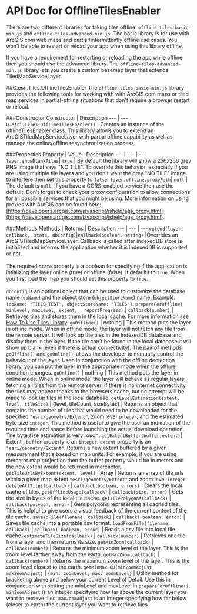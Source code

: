 API Doc for OfflineTilesEnabler
===============================

There are two different libraries for taking tiles offline: `offline-tiles-basic-min.js` and `offline-tiles-advanced-min.js`. The basic library is for use with ArcGIS.com web maps and partial/intermittently offline use cases. You won't be able to restart or reload your app when using this library offline.

If you have a requirement for restarting or reloading the app while offline then you should use the advanced library. The `offline-tiles-advanced-min.js` library lets you create a custom basemap layer that extends TiledMapServiceLayer. 

##O.esri.Tiles.OfflineTilesEnabler
The `offline-tiles-basic-min.js` library provides the following tools for working with with ArcGIS.com maps or tiled map services in partial-offline situations that don't require a browser restart or reload. 

###Constructor
Constructor | Description
--- | ---
`O.esri.Tiles.OfflineTilesEnabler()` | Creates an instance of the offlineTilesEnabler class. This library allows you to extend an ArcGISTiledMapServiceLayer with partial offline capability as well as manage the online/offline resynchronization process.

###Properties
Property  | Value | Description
--- | --- | ---
`layer.showBlankTiles`| `true` | By default the library will show a 256x256 grey PNG image that says "NO TILE". To override this behavior, especially if you are using multiple tile layers and you don't want the grey "NO TILE" image to interfere then set this property to `false`.
`layer.offline.proxyPath`| `null` | The default is `null`. If you have a CORS-enabled service then use the default. Don't forget to check your proxy configuration to allow connections for all possible services that you might be using. More information on using proxies with ArcGIS can be found here: [https://developers.arcgis.com/javascript/jshelp/ags_proxy.html](https://developers.arcgis.com/javascript/jshelp/ags_proxy.html).

###Methods
Methods | Returns | Description
--- | --- | ---
`extend(layer, callback, ` `state, dbConfig)`|`callback(boolean, string)` |Overrides an ArcGISTiledMapServiceLayer. Callback is called after indexedDB store is initialized and informs the application whether it is indexedDB is supported or not. <br><br>The required `state` property is a boolean for specifying if the application is intializing the layer online (true) or offline (false). It defaults to `true`. When you first load the map you should set this property to `true`. <br><br>`dbConfig` is an optional object that can be used to customize the database name (`dbName`) and the object store (`objectStoreName`) name. Example: `{dbName: "TILES_TEST", objectStoreName: "TILES"}`. 
`prepareForOffline(` `minLevel, maxLevel, extent,  ` `reportProgress)`  | `callback(number)` | Retrieves tiles and stores them in the local cache. For more information see [How To Use Tiles Library](howtousetiles.md).
`goOffline()` | nothing | This method puts the layer in offline mode. When in offline mode, the layer will not fetch any tile from the remote server. It will look up the tiles in the IndexedDB database and display them in the layer. If the tile can't be found in the local database it will show up blank (even if there is actual connectivity). The pair of methods `goOffline()` and `goOnline() `allows the developer to manually control the behaviour of the layer. Used in conjunction with the offline dectection library, you can put the layer in the appropriate mode when the offline condition changes.
`goOnline()` | nothing | This method puts the layer in online mode. When in online mode, the layer will behave as regular layers, fetching all tiles from the remote server. If there is no internet connectivity the tiles may appear thanks to the browsers cache, but no attempt will be made to look up tiles in the local database.
`getLevelEstimation(extent,` `level, tileSize)` | {level, tileCount, sizeBytes} | Returns an object that contains the number of tiles that would need to be downloaded for the specified `"esri/geometry/Extent"`, zoom level `integer`, and the estimated byte size `integer`. This method is useful to give the user an indication of the required time and space before launching the actual download operation. The byte size estimation is very rough.
`getExtentBuffer(buffer,extent)`| Extent | `buffer` property is an `integer`. `extent` property is an `"esri/geometry/Extent"`. Returns a new extent buffered by a given measurement that's based on map units. For example, if you are using mercator map projection then the buffer property would be in meters and the new extent would be returned in mercactor.
`getTileUrlsByExtent(extent, level)` | Array | Returns an array of tile urls within a given map extent `"esri/geometry/Extent"` and zoom level `integer`.
`deleteAllTiles(callback)` | `callback(boolean, errors)` | Clears the local cache of tiles.
`getOfflineUsage(callback)` | `callback(size, error)` | Gets the size in bytes of the local tile cache.
`getTilePolygons(callback)` | `callback(polygon, error)` | Gets polygons representing all cached tiles. This is helpful to give users a visual feedback of the current content of the tile cache.
`saveToFile(filename, callback)` | `callback( boolean, error)` | Saves tile cache into a portable csv format.
`loadFromFile(filename, callback)` | `callback( boolean, error)` | Reads a csv file into local tile cache.
`estimateTileSize(callback)` | `callback(number)` | Retrieves one tile from a layer and then returns its size.
`getMinZoom(callback)` | `callback(number)` | Returns the minimum zoom level of the layer. This is the zoom level farther away from the earth.
`getMaxZoom(callback)` | `callback(number)` | Returns the maximum zoom level of the layer. This is the zoom level closest to the earth.
`getMinMaxLOD(minZoomAdjust,` `maxZoomAdjust)` | `{min: zoomLevel, max: zoomLevel}` | Utility method for bracketing above and below your current Level of Detail. Use this in conjunction with setting the minLevel and maxLevel in `prepareForOffline()`. `minZoomAdjust` is an Integer specifying how far above the current layer you want to retrieve tiles. `maxZoomAdjust` is an Integer specifying how far below (closer to earth) the current layer you want to retrieve tiles